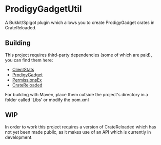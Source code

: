 # ProdigyGadgetUtil
A Bukkit/Spigot plugin which allows you to create ProdigyGadget crates in CrateReloaded.

## Building
This project requires third-party dependencies (some of which are paid), you can find them here:
* [ClientStats](https://www.spigotmc.org/resources/clientstats-bukkit-spigot.24329/)
* [ProdigyGadget](https://www.spigotmc.org/resources/prodigygadget-diamond.1335/)
* [PermissionsEx](https://dev.bukkit.org/projects/permissionsex)
* [CrateReloaded](https://www.spigotmc.org/resources/mystery-crate-cratereloaded-for-the-finest-servers.3663/)

For building with Maven, place them outside the project's directory in a folder called 'Libs' or modify the pom.xml

## WIP
In order to work this project requires a version of CrateReloaded which has not yet been made public,
as it makes use of an API which is currently in development.
